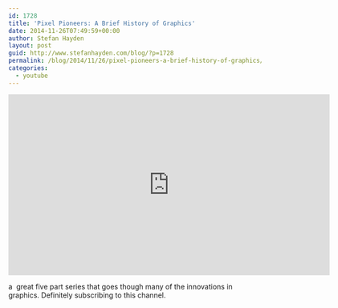 ```yaml
---
id: 1728
title: 'Pixel Pioneers: A Brief History of Graphics'
date: 2014-11-26T07:49:59+00:00
author: Stefan Hayden
layout: post
guid: http://www.stefanhayden.com/blog/?p=1728
permalink: /blog/2014/11/26/pixel-pioneers-a-brief-history-of-graphics/
categories:
  - youtube
---
```

<iframe id="ytplayer" type="text/html" width="640" height="360"
  src="https://www.youtube.com/embed/watch?v=dzN2pgL0zeg&amp;list=PLOQZmjD6P2HlOoEVKOPaCFvLnjP865X1f&amp;index=1"
  frameborder="0"></iframe>

a  great five part series that goes though many of the innovations in graphics. Definitely subscribing to this channel.
